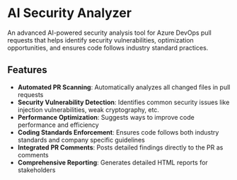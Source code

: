 # AI Security Analyzer

An advanced AI-powered security analysis tool for Azure DevOps pull requests that helps identify security vulnerabilities, optimization opportunities, and ensures code follows industry standard practices.

## Features

- **Automated PR Scanning**: Automatically analyzes all changed files in pull requests
- **Security Vulnerability Detection**: Identifies common security issues like injection vulnerabilities, weak cryptography, etc.
- **Performance Optimization**: Suggests ways to improve code performance and efficiency
- **Coding Standards Enforcement**: Ensures code follows both industry standards and company specific guidelines
- **Integrated PR Comments**: Posts detailed findings directly to the PR as comments
- **Comprehensive Reporting**: Generates detailed HTML reports for stakeholders